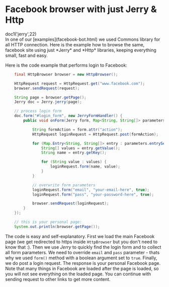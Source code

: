 # Facebook browser with just Jerry & Http

<div class="doc1"><js>doc1('jerry',22)</js></div>
In one of our [examples](facebook-bot.html) we used Commons library for all
HTTP connection. Here is the example how to browse the same, facebook site
using just *Jerry* and *Http* libraries, keeping everything small, fast and
easy.

Here is the code example that performs login to Facebook:

~~~~~ java
	final HttpBrowser browser = new HttpBrowser();

	HttpRequest request = HttpRequest.get("www.facebook.com");
	browser.sendRequest(request);

	String page = browser.getPage();
	Jerry doc = Jerry.jerry(page);

	// process login form
	doc.form("#login_form", new JerryFormHandler() {
		public void onForm(Jerry form, Map<String, String[]> parameters) {

			String formAction = form.attr("action");
			HttpRequest loginRequest = HttpRequest.post(formAction);

			for (Map.Entry<String, String[]> entry : parameters.entrySet()) {
				String[] values = entry.getValue();
				String name = entry.getKey();

				for (String value : values) {
					loginRequest.form(name, value);
				}
			}

			// overwrite form parameters
			loginRequest.form("email", "your-email-here", true);
			loginRequest.form("pass", "your-password-here", true);

			browser.sendRequest(loginRequest);
		}
	});

	// this is your personal page:
	System.out.println(browser.getPage());
~~~~~

The code is easy and self-explanatory. First we load the main Facebook page
(we get redirected to https inside `HttpBrowser` but you don't need to know
that :). Then we use *Jerry* to quickly find the login form and to collect all
form parameters. We need to override `email` and `pass` parameter - thats why
we used `form()` method with a boolean argument set to `true`. Finally, we do
post a login request. The response is your personal Facebook page. Note that
many things in Facebook are loaded after the page is loaded, so you will not
see everything on the loaded page. You can continue with sending request
to other links to get more content.
